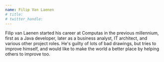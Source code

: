 ```yaml
---
name: Filip Van Laenen
# title: 
# twitter_handle: 
---
```

Filip van Laenen started his career at Computas in the previous millennium, first as a Java developer, later as a business analyst, IT architect, and various other project roles. He's guilty of lots of bad drawings, but tries to improve himself, and would like to make the world a better place by helping others to improve too.
